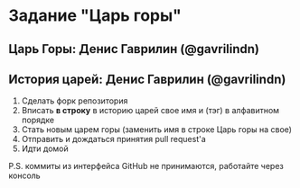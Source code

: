# Задание "Царь горы"

## Царь Горы: Денис Гаврилин (@gavrilindn)
## История царей:  Денис Гаврилин (@gavrilindn)

1. Сделать форк репозитория
1. Вписать **в строку** в историю царей свое имя и (тэг) в алфавитном порядке
1. Стать новым царем горы (заменить имя в строке Царь горы на свое)
1. Отправить и дождаться принятия pull request'а
1. Идти домой

P.S. коммиты из интерфейса GitHub не принимаются, работайте через консоль
